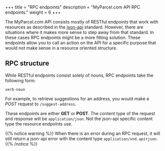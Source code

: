 +++
title = "RPC endpoints"
description = "MyParcel.com API RPC endpoints."
weight = 6
+++

The MyParcel.com API consists mostly of RESTful endpoints that work with resources as described in the [json-api](https://jsonapi.org) standard. However, there are situations where it makes more sense to step away from that standard. In these cases RPC endpoints might be a more fitting solution. These endpoints allow you to call an action on the API for a specific purpose that would not make sense in a resource oriented structure.

## RPC structure

While RESTful endpoints consist solely of nouns, RPC endpoints take the following form:

```
verb-noun
```

For example, to retrieve suggestions for an address, you would make a *POST* request to `/suggest-address`.

These endpoints are either **GET** or **POST**. The content type of the request and response will be `application/json`. Not the json-api specific content type the resource endpoints use.

{{% notice warning %}}
When there is an error during an RPC request, it will still return a json-api error with the content type `application/vnd.api+json`.
{{% /notice %}}



